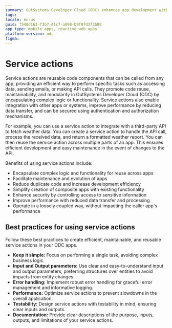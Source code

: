 ```yaml
---
summary: OutSystems Developer Cloud (ODC) enhances app development with reusable service actions that encapsulate complex logic for efficiency and maintainability.
tags:
locale: en-us
guid: f540d163-f3b7-41c7-a898-b9f07d3f3b89
app_type: mobile apps, reactive web apps
platform-version: odc
figma:
---
```


# Service actions

Service actions are reusable code components that can be called from any app, providing an efficient way to perform specific tasks such as accessing data, sending emails, or making API calls. They promote code reuse, maintainability, and modularity in OutSystems Developer Cloud (ODC) by encapsulating complex logic or functionality. Service actions also enable integration with other apps or systems, improve performance by reducing data transfer, and can be secured using authentication and authorization mechanisms.

For example, you can use a service action to integrate with a third-party API to fetch weather data. You can create a service action to handle the API call, process the received data, and return a formatted weather report. You can then reuse the service action across multiple parts of an app. This ensures efficient development and easy maintenance in the event of changes to the API.

Benefits of using service actions include:

* Encapsulate complex logic and functionality for reuse across apps
* Facilitate maintenance and evolution of apps
* Reduce duplicate code and increase development efficiency
* Simplify creation of composite apps with existing functionality
* Enhance security by controlling access to sensitive information
* Improve performance with reduced data transfer and processing
* Operate in a loosely coupled way, without impacting the caller app's performance

## Best practices for using service actions

Follow these best practices to create efficient, maintainable, and reusable service actions in your ODC apps.

* **Keep it simple:** Focus on performing a single task, avoiding complex business logic.
* **Input and Output parameters:** Use clear and easy-to-understand input and output parameters, preferring structures over entities to avoid impacts from entity changes.
* **Error handling:** Implement robust error handling for graceful error management and informative logging.
* **Performance:** Optimize service actions to prevent slowdowns in the overall application.
* **Testability:** Design service actions with testability in mind, ensuring clear inputs and outputs.
* **Documentation:** Provide clear descriptions of the purpose, inputs, outputs, and limitations of your service actions.
